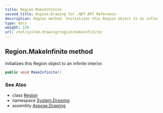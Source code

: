```yaml
---
title: Region.MakeInfinite
second_title: Aspose.Drawing for .NET API Reference
description: Region method. Initializes this Region object to an infinite interior
type: docs
weight: 150
url: /net/system.drawing/region/makeinfinite/
---
```

## Region.MakeInfinite method

Initializes this Region object to an infinite interior.

```csharp
public void MakeInfinite()
```

### See Also

* class [Region](../)
* namespace [System.Drawing](../../region/)
* assembly [Aspose.Drawing](../../../)


